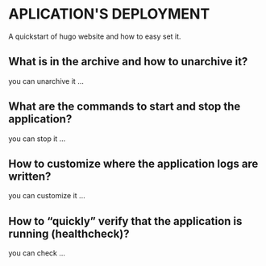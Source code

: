 # APLICATION'S DEPLOYMENT

A quickstart of hugo website and how to easy set it.

## What is in the archive and how to unarchive it?
you can unarchive it ...
## What are the commands to start and stop the application?
you can stop it ...
## How to customize where the application logs are written?
you can customize it ...
## How to “quickly” verify that the application is running (healthcheck)?
you can check ...
